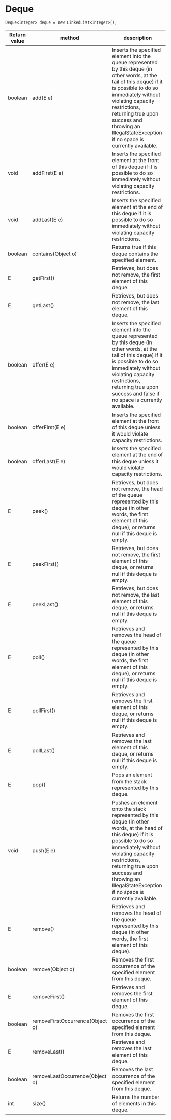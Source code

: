 # Deque
~~~
Deque<Integer> deque = new LinkedList<Integer>();
~~~
| Return value | method | description |
| ------------ | ------ | ----------- |
| boolean | add(E e) | Inserts the specified element into the queue represented by this deque (in other words, at the tail of this deque) if it is possible to do so immediately without violating capacity restrictions, returning true upon success and throwing an IllegalStateException if no space is currently available. |
| void | addFirst(E e) | Inserts the specified element at the front of this deque if it is possible to do so immediately without violating capacity restrictions. |
| void | addLast(E e) | Inserts the specified element at the end of this deque if it is possible to do so immediately without violating capacity restrictions. |
| boolean | contains(Object o) | Returns true if this deque contains the specified element. |
| E | getFirst() | Retrieves, but does not remove, the first element of this deque. |
| E | getLast() | Retrieves, but does not remove, the last element of this deque. |
| boolean | offer(E e) | Inserts the specified element into the queue represented by this deque (in other words, at the tail of this deque) if it is possible to do so immediately without violating capacity restrictions, returning true upon success and false if no space is currently available. |
| boolean | offerFirst(E e) | Inserts the specified element at the front of this deque unless it would violate capacity restrictions. |
| boolean | 	offerLast(E e) | Inserts the specified element at the end of this deque unless it would violate capacity restrictions. |
| E | 	peek() | Retrieves, but does not remove, the head of the queue represented by this deque (in other words, the first element of this deque), or returns null if this deque is empty. |
| E | peekFirst() | Retrieves, but does not remove, the first element of this deque, or returns null if this deque is empty. |
| E | peekLast() | Retrieves, but does not remove, the last element of this deque, or returns null if this deque is empty. |
| E	| poll() | Retrieves and removes the head of the queue represented by this deque (in other words, the first element of this deque), or returns null if this deque is empty. |
| E |	pollFirst() | Retrieves and removes the first element of this deque, or returns null if this deque is empty. |
| E	| pollLast() | Retrieves and removes the last element of this deque, or returns null if this deque is empty. |
| E |	pop() | Pops an element from the stack represented by this deque. |
| void | push(E e) | Pushes an element onto the stack represented by this deque (in other words, at the head of this deque) if it is possible to do so immediately without violating capacity restrictions, returning true upon success and throwing an IllegalStateException if no space is currently available. |
| E |	remove() | Retrieves and removes the head of the queue represented by this deque (in other words, the first element of this deque). |
| boolean |	remove(Object o) | Removes the first occurrence of the specified element from this deque. |
| E |	removeFirst() | Retrieves and removes the first element of this deque. |
| boolean |	removeFirstOccurrence(Object o) | Removes the first occurrence of the specified element from this deque. |
| E |	removeLast() | Retrieves and removes the last element of this deque. |
| boolean | removeLastOccurrence(Object o) | Removes the last occurrence of the specified element from this deque. |
| int	| size() | Returns the number of elements in this deque. |
